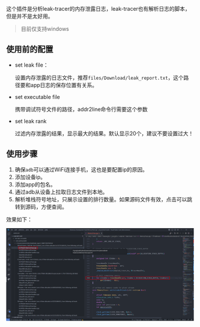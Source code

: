 这个插件是分析leak-tracer的内存泄露日志，leak-tracer也有解析日志的脚本，但是并不是太好用。

> 目前仅支持windows
## 使用前的配置
- set leak file：
  
  设置内存泄露的日志文件，推荐`files/Download/leak_report.txt`，这个路径要和app日志的保存位置有关系。
- set executable file

  携带调试符号文件的路径，addr2line命令行需要这个参数

- set leak rank

  过滤内存泄露的结果，显示最大的结果。默认显示20个，建议不要设置过大！
## 使用步骤

1. 确保`adb`可以通过WiFi连接手机，这也是要配置ip的原因。
2. 添加设备ip。
3. 添加app的包名。
4. 通过adb从设备上拉取日志文件到本地。
5. 解析堆栈符号地址，只展示设置的排行数量。如果源码文件有效，点击可以跳转到源码，方便查阅。

效果如下：

![Alt text](doc/image.png)